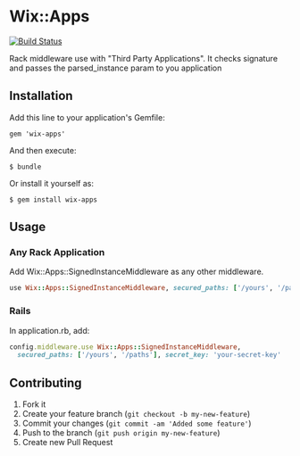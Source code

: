 # Wix::Apps
[![Build Status](https://secure.travis-ci.org/wix/wix-apps-ruby.png?branch=master)](http://travis-ci.org/wix/wix-apps-ruby)

Rack middleware use with "Third Party Applications".
It checks signature and passes the parsed_instance param to you application

## Installation

Add this line to your application's Gemfile:

    gem 'wix-apps'

And then execute:

    $ bundle

Or install it yourself as:

    $ gem install wix-apps

## Usage

### Any Rack Application
Add Wix::Apps::SignedInstanceMiddleware as any other middleware.
```ruby
use Wix::Apps::SignedInstanceMiddleware, secured_paths: ['/yours', '/paths'], secret_key: 'secret_key'
```
### Rails
In application.rb, add:
```ruby
config.middleware.use Wix::Apps::SignedInstanceMiddleware,
  secured_paths: ['/yours', '/paths'], secret_key: 'your-secret-key'
```


## Contributing

1. Fork it
2. Create your feature branch (`git checkout -b my-new-feature`)
3. Commit your changes (`git commit -am 'Added some feature'`)
4. Push to the branch (`git push origin my-new-feature`)
5. Create new Pull Request
